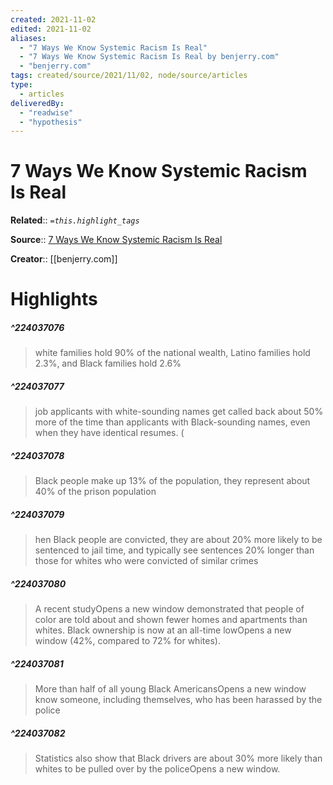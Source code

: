 ```yaml
---
created: 2021-11-02
edited: 2021-11-02
aliases:
  - "7 Ways We Know Systemic Racism Is Real"
  - "7 Ways We Know Systemic Racism Is Real by benjerry.com"
  - "benjerry.com"
tags: created/source/2021/11/02, node/source/articles
type:
  - articles
deliveredBy:
  - "readwise"
  - "hypothesis"
---
```

# 7 Ways We Know Systemic Racism Is Real

**Related**:: 
*`=this.highlight_tags`*

**Source**:: [7 Ways We Know Systemic Racism Is Real](https://www.benjerry.com/whats-new/2016/systemic-racism-is-real)

**Creator**:: [[benjerry.com]]

# Highlights
##### ^224037076
  
> white families hold 90% of the national wealth, Latino families hold 2.3%, and Black families hold 2.6% 

##### ^224037077
  
> job applicants with white-sounding names get called back about 50% more of the time than applicants with Black-sounding names, even when they have identical resumes. ( 

##### ^224037078
  
> Black people make up 13% of the population, they represent about 40% of the prison population 

##### ^224037079
  
> hen Black people are convicted, they are about 20% more likely to be sentenced to jail time, and typically see sentences 20% longer than those for whites who were convicted of similar crimes 

##### ^224037080
  
> A recent studyOpens a new window demonstrated that people of color are told about and shown fewer homes and apartments than whites. Black ownership is now at an all-time lowOpens a new window (42%, compared to 72% for whites). 

##### ^224037081
  
> More than half of all young Black AmericansOpens a new window know someone, including themselves, who has been harassed by the police 

##### ^224037082
  
> Statistics also show that Black drivers are about 30% more likely than whites to be pulled over by the policeOpens a new window. 

